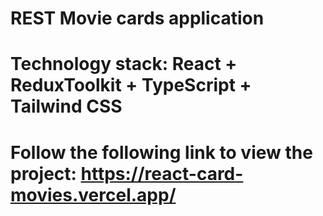 # REST Movie cards application

# Technology stack: React + ReduxToolkit + TypeScript + Tailwind CSS

# Follow the following link to view the project: **https://react-card-movies.vercel.app/**